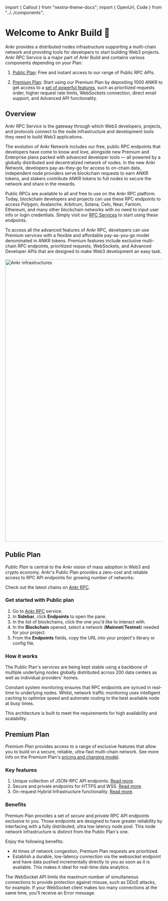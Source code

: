 import { Callout } from "nextra-theme-docs";
import { OpenUrl, Code } from "../../components";

# Welcome to Ankr Build 👋

Ankr provides a distributed nodes infrastructure supporting a multi-chain network and providing tools for developers to start building Web3 projects.
Ankr RPC Service is a major part of Ankr Build and contains various components depending on your Plan:

1. [Public Plan](/build/overview/#public-plan): Free and instant access to our range of Public RPC APIs.

2. [Premium Plan](/build/overview/#premium-plan): Start using our Premium Plan by depositing 1000 ANKR to get access to a [set of powerful features](/build/pricing/#public-and-premium-plans-comparison), such as prioritized requests order, higher request rate limits, WebSockets connection, direct email support, and Advanced API functionality.  

[//]: # (3. [Ankr Scan]&#40;/build/products/ankr-scan/&#41;: Ankr Scan is a multi-chain Explorer that allows viewing assets across chains as well as assigned to a specific wallet address.)

[//]: # ()
[//]: # (4. Node Services: Full, Archive, and Validator/Staking nodes are available for 50+ chains.)

## Overview

Ankr RPC Service is the gateway through which Web3 developers, projects, and protocols connect to the node infrastructure and development tools they need to build Web3 applications.

The evolution of Ankr Network includes our free, public RPC endpoints that developers have come to know and love, alongside new Premium and Enterprise plans packed with advanced developer tools — all powered by a globally distributed and decentralized network of nodes. In the new Ankr Network, developers pay-as-they-go for access to on-chain data, independent node providers serve blockchain requests to earn ANKR tokens, and stakers contribute ANKR tokens to full nodes to secure the network and share in the rewards.

Public RPCs are available to all and free to use on the Ankr RPC platform. Today, blockchain developers and projects can use these RPC endpoints to access Polygon, Avalanche, Arbitrum, Solana, Celo, Near, Fantom, Ethereum, and many other blockchain networks with no need to input user info or login credentials. Simply visit our [RPC Services](https://www.ankr.com/rpc/) to start using these endpoints.

To access all the advanced features of Ankr RPC, developers can use Premium services with a flexible and affordable pay-as-you-go model denominated in ANKR tokens. Premium features include exclusive multi-chain RPC endpoints, prioritized requests, WebSockets, and Advanced Developer APIs that are designed to make Web3 development an easy task.
<br></br>
<img src="/docs/build/ankr-structure.png" alt="Ankr infrastructures" class="responsive-pic" width="900" />

## Public Plan

*Public Plan* is central to the Ankr vision of mass adoption in Web3 and crypto economy. Ankr's Public Plan provides a zero-cost and reliable access to RPC API endpoints for growing number of networks:

Check out the latest chains on [Ankr RPC](https://www.ankr.com/rpc/).

### Get started with Public plan

1. Go to [Ankr RPC](https://www.ankr.com/rpc/) service.
2. In **Sidebar**, click **Endpoints** to open the pane.
3. In the list of blockchains, click the one you'd like to interact with.
4. In the **Blockchain** opened, select a network (**Mainnet**/**Testnet**) needed for your project.
5. From the **Endpoints** fields, copy the URL into your project's library or config file.

### How it works

The Public Plan's services are being kept stable using a backbone of multiple underlying nodes globally distributed across 200 data centers as well as individual providers' homes.

Constant system monitoring ensures that RPC endpoints are synced in real-time to underlying nodes. Whilst, network traffic monitoring uses intelligent caching to optimize speed and automate routing to the best available node at busy times.

This architecture is built to meet the requirements for high availability and scalability.

## Premium Plan

*Premium Plan* provides access to a range of exclusive features that allow you to build on a secure, reliable, ultra-fast multi-chain network. See more info on the Premium Plan's [pricing and charging model](/build/pricing/).

### Key features

1. Unique collection of JSON-RPC API endpoints. [Read more](/build/products/advanced-api-sdk/overview/).
2. Secure and private endpoints for HTTPS and WSS. [Read more](/build/overview/#benefits).
3. On-request Hybrid Infrastructure functionality. [Read more](/build/products/rpc-service/hybrid-infrastructure/).

### Benefits

Premium Plan provides a set of *secure* and *private* RPC API endpoints exclusive to you. Those endpoints are designed to have greater reliability by interfacing with a fully distributed, ultra low latency node pool. This node network infrastructure is distinct from the Public Plan's one.

Enjoy the following benefits:

* At times of network congestion, Premium Plan requests are prioritized.
* Establish a durable, low-latency connection via the websocket endpoint and have data pushed incrementally directly to you as soon as it is available. This makes it ideal for real-time data analytics.

<Callout type="warning" emoji="❗">
  The WebSocket API limits the maximum number of simultaneous connections to provide protection against misuse, such as DDoS attacks, for example. If your WebSocket client makes too many connections at the same time, you'll receive an Error message.
</Callout>

[//]: # (Check out [How to connect to Premium websockets]&#40;/build/guides/websocket-premium&#41;.)
